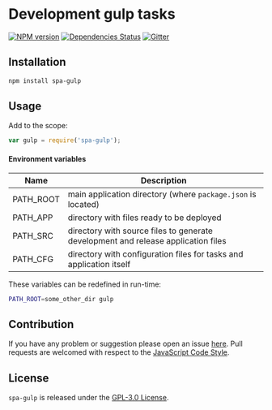 Development gulp tasks
======================

[![NPM version](https://img.shields.io/npm/v/spa-gulp.svg?style=flat-square)](https://www.npmjs.com/package/spa-gulp)
[![Dependencies Status](https://img.shields.io/david/spasdk/gulp.svg?style=flat-square)](https://david-dm.org/spasdk/gulp)
[![Gitter](https://img.shields.io/badge/gitter-join%20chat-blue.svg?style=flat-square)](https://gitter.im/DarkPark/spasdk)


## Installation ##

```bash
npm install spa-gulp
```


## Usage ##

Add to the scope:

```js
var gulp = require('spa-gulp');
```

#### Environment variables

 Name      | Description
-----------|-------------
 PATH_ROOT | main application directory (where `package.json` is located)
 PATH_APP  | directory with files ready to be deployed
 PATH_SRC  | directory with source files to generate development and release application files
 PATH_CFG  | directory with configuration files for tasks and application itself

These variables can be redefined in run-time:

```bash
PATH_ROOT=some_other_dir gulp
```


## Contribution ##

If you have any problem or suggestion please open an issue [here](https://github.com/spasdk/gulp/issues).
Pull requests are welcomed with respect to the [JavaScript Code Style](https://github.com/DarkPark/jscs).


## License ##

`spa-gulp` is released under the [GPL-3.0 License](http://opensource.org/licenses/GPL-3.0).
